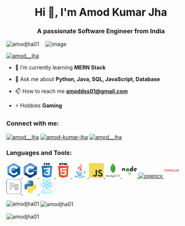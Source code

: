 <h1 align="center">Hi 👋, I'm Amod Kumar Jha</h1>
<h3 align="center">A passionate Software Engineer from India</h3>
<img align="right" alt="image" width="400" src="[https://i.pinimg.com/564x/5f/5f/9a/5f5f9a527f48f0f7f4a181d5fb052917.jpg](https://i.pinimg.com/originals/ea/49/1a/ea491a494e39cab8b1a0447afea7f8ba.jpg)">

<p align="left"> <img src="https://komarev.com/ghpvc/?username=amodjha01&label=Profile%20views&color=0e75b6&style=flat" alt="amodjha01" /> </p>

<p align="left"> <a href="https://twitter.com/amod__jha" target="blank"><img src="https://img.shields.io/twitter/follow/amod__jha?logo=twitter&style=for-the-badge" alt="amod__jha" /></a> </p>

- 🌱 I’m currently learning **MERN Stack**

- 💬 Ask me about **Python, Java, SQL, JavaScript, Database**

- 📫 How to reach me **amoddss01@gmail.com**

- ⚡ Hobbies **Gaming**

<h3 align="left">Connect with me:</h3>
<p align="left">
<a href="https://twitter.com/amod__jha" target="blank"><img align="center" src="https://raw.githubusercontent.com/rahuldkjain/github-profile-readme-generator/master/src/images/icons/Social/twitter.svg" alt="amod__jha" height="30" width="40" /></a>
<a href="https://linkedin.com/in/amod-kumar-jha" target="blank"><img align="center" src="https://raw.githubusercontent.com/rahuldkjain/github-profile-readme-generator/master/src/images/icons/Social/linked-in-alt.svg" alt="amod-kumar-jha" height="30" width="40" /></a>
<a href="https://instagram.com/amod__jha" target="blank"><img align="center" src="https://raw.githubusercontent.com/rahuldkjain/github-profile-readme-generator/master/src/images/icons/Social/instagram.svg" alt="amod__jha" height="30" width="40" /></a>
</p>

<h3 align="left">Languages and Tools:</h3>
<p align="left"> <a href="https://www.cprogramming.com/" target="_blank" rel="noreferrer"> <img src="https://raw.githubusercontent.com/devicons/devicon/master/icons/c/c-original.svg" alt="c" width="40" height="40"/> </a> <a href="https://www.w3schools.com/cpp/" target="_blank" rel="noreferrer"> <img src="https://raw.githubusercontent.com/devicons/devicon/master/icons/cplusplus/cplusplus-original.svg" alt="cplusplus" width="40" height="40"/> </a> <a href="https://www.w3schools.com/css/" target="_blank" rel="noreferrer"> <img src="https://raw.githubusercontent.com/devicons/devicon/master/icons/css3/css3-original-wordmark.svg" alt="css3" width="40" height="40"/> </a> <a href="https://www.w3.org/html/" target="_blank" rel="noreferrer"> <img src="https://raw.githubusercontent.com/devicons/devicon/master/icons/html5/html5-original-wordmark.svg" alt="html5" width="40" height="40"/> </a> <a href="https://www.java.com" target="_blank" rel="noreferrer"> <img src="https://raw.githubusercontent.com/devicons/devicon/master/icons/java/java-original.svg" alt="java" width="40" height="40"/> </a> <a href="https://developer.mozilla.org/en-US/docs/Web/JavaScript" target="_blank" rel="noreferrer"> <img src="https://raw.githubusercontent.com/devicons/devicon/master/icons/javascript/javascript-original.svg" alt="javascript" width="40" height="40"/> </a> <a href="https://www.mongodb.com/" target="_blank" rel="noreferrer"> <img src="https://raw.githubusercontent.com/devicons/devicon/master/icons/mongodb/mongodb-original-wordmark.svg" alt="mongodb" width="40" height="40"/> </a> <a href="https://nodejs.org" target="_blank" rel="noreferrer"> <img src="https://raw.githubusercontent.com/devicons/devicon/master/icons/nodejs/nodejs-original-wordmark.svg" alt="nodejs" width="40" height="40"/> </a> <a href="https://opencv.org/" target="_blank" rel="noreferrer"> <img src="https://www.vectorlogo.zone/logos/opencv/opencv-icon.svg" alt="opencv" width="40" height="40"/> </a> <a href="https://www.oracle.com/" target="_blank" rel="noreferrer"> <img src="https://raw.githubusercontent.com/devicons/devicon/master/icons/oracle/oracle-original.svg" alt="oracle" width="40" height="40"/> </a> <a href="https://www.photoshop.com/en" target="_blank" rel="noreferrer"> <img src="https://raw.githubusercontent.com/devicons/devicon/master/icons/photoshop/photoshop-line.svg" alt="photoshop" width="40" height="40"/> </a> <a href="https://www.python.org" target="_blank" rel="noreferrer"> <img src="https://raw.githubusercontent.com/devicons/devicon/master/icons/python/python-original.svg" alt="python" width="40" height="40"/> </a> <a href="https://reactjs.org/" target="_blank" rel="noreferrer"> <img src="https://raw.githubusercontent.com/devicons/devicon/master/icons/react/react-original-wordmark.svg" alt="react" width="40" height="40"/> </a> </p>

<p><img align="left" src="https://github-readme-stats.vercel.app/api/top-langs?username=amodjha01&show_icons=true&locale=en&layout=compact" alt="amodjha01" /></p>

<p>&nbsp;<img align="center" src="https://github-readme-stats.vercel.app/api?username=amodjha01&show_icons=true&locale=en" alt="amodjha01" /></p>

<p><img align="center" src="https://github-readme-streak-stats.herokuapp.com/?user=amodjha01&" alt="amodjha01" /></p>
